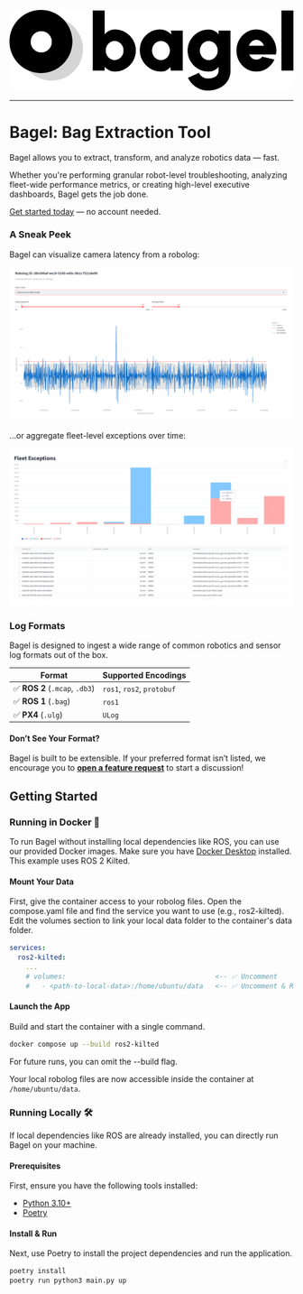 <p align="center">
  <img src="./doc/assets/logo.svg">
</p>

---

# Bagel: Bag Extraction Tool

Bagel allows you to extract, transform, and analyze robotics data — fast.

Whether you're performing granular robot-level troubleshooting, analyzing fleet-wide performance metrics, or creating high-level executive dashboards, Bagel gets the job done.

[Get started today](#getting-started) — no account needed.

### A Sneak Peek

Bagel can visualize camera latency from a robolog:

<p align="center">
  <img src="./doc/assets/latency.png">
</p>

...or aggregate fleet-level exceptions over time:

<p align="center">
  <img src="./doc/assets/fleet_exceptions.png">
</p>

### Log Formats

Bagel is designed to ingest a wide range of common robotics and sensor log formats out of the box.

| Format                         | Supported Encodings        |
| ------------------------------ | -------------------------- |
| ✅ **ROS 2** (`.mcap`, `.db3`) | `ros1`, `ros2`, `protobuf` |
| ✅ **ROS 1** (`.bag`)          | `ros1`                     |
| ✅ **PX4** (`.ulg`)            | `ULog`                     |

#### Don’t See Your Format?

Bagel is built to be extensible. If your preferred format isn’t listed, we encourage you to **[open a feature request](https://github.com/shouhengyi/bagel/issues)** to start a discussion!

## Getting Started

### Running in Docker 🐳

To run Bagel without installing local dependencies like ROS, you can use our provided Docker images. Make sure you have [Docker Desktop](https://docs.docker.com/desktop/) installed. This example uses ROS 2 Kilted.

#### Mount Your Data

First, give the container access to your robolog files. Open the compose.yaml file and find the service you want to use (e.g., ros2-kilted). Edit the volumes section to link your local data folder to the container's data folder.

```yaml
services:
  ros2-kilted:
    ...
    # volumes:                                     <-- ✅ Uncomment
    #   - <path-to-local-data>:/home/ubuntu/data   <-- ✅ Uncomment & Replace
```

#### Launch the App

Build and start the container with a single command.

```sh
docker compose up --build ros2-kilted
```

For future runs, you can omit the --build flag.

Your local robolog files are now accessible inside the container at `/home/ubuntu/data`.

### Running Locally 🛠️

If local dependencies like ROS are already installed, you can directly run Bagel on your machine.

#### Prerequisites

First, ensure you have the following tools installed:

- [Python 3.10+](https://www.python.org/downloads/)
- [Poetry](https://python-poetry.org/docs/)

#### Install & Run

Next, use Poetry to install the project dependencies and run the application.

```sh
poetry install
poetry run python3 main.py up
```
